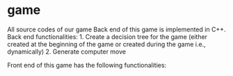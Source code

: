 # game
All source codes of our game
Back end of this game is implemented in C++. 
  Back end functionalities: 
    1. Create a decision tree for the game (either created at the beginning of the game or created during the game i.e., dynamically)
    2. Generate computer move

Front end of this game has the following functionalities:
